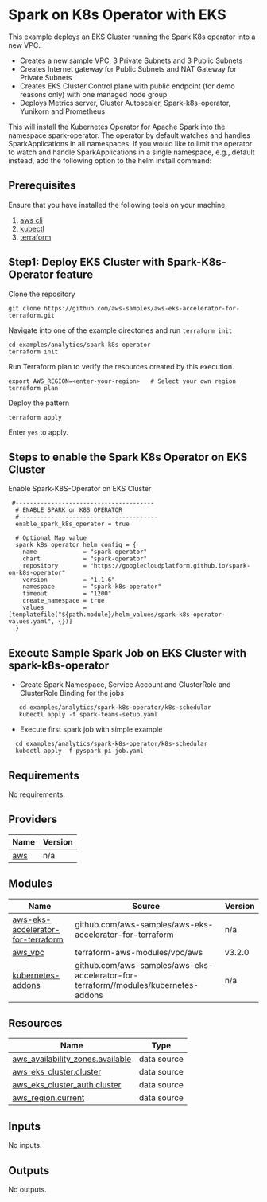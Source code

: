 # Spark on K8s Operator with EKS

This example deploys an EKS Cluster running the Spark K8s operator into a new VPC.
 - Creates a new sample VPC, 3 Private Subnets and 3 Public Subnets
 - Creates Internet gateway for Public Subnets and NAT Gateway for Private Subnets
 - Creates EKS Cluster Control plane with public endpoint (for demo reasons only) with one managed node group
 - Deploys Metrics server, Cluster Autoscaler, Spark-k8s-operator, Yunikorn and Prometheus

 This will install the Kubernetes Operator for Apache Spark into the namespace spark-operator.
 The operator by default watches and handles SparkApplications in all namespaces.
 If you would like to limit the operator to watch and handle SparkApplications in a single namespace, e.g., default instead, add the following option to the helm install command:

## Prerequisites
Ensure that you have installed the following tools on your machine.
1. [aws cli](https://docs.aws.amazon.com/cli/latest/userguide/install-cliv2.html)
3. [kubectl](https://Kubernetes.io/docs/tasks/tools/)
4. [terraform](https://learn.hashicorp.com/tutorials/terraform/install-cli)

## Step1: Deploy EKS Cluster with Spark-K8s-Operator feature
Clone the repository

```
git clone https://github.com/aws-samples/aws-eks-accelerator-for-terraform.git
```

Navigate into one of the example directories and run `terraform init`

```
cd examples/analytics/spark-k8s-operator
terraform init
```

Run Terraform plan to verify the resources created by this execution.

```
export AWS_REGION=<enter-your-region>   # Select your own region
terraform plan
```

Deploy the pattern

```
terraform apply
```

Enter `yes` to apply.

## Steps to enable the Spark K8s Operator on EKS Cluster
Enable Spark-K8S-Operator on EKS Cluster

```hcl
 #---------------------------------------
  # ENABLE SPARK on K8S OPERATOR
  #---------------------------------------
  enable_spark_k8s_operator = true

  # Optional Map value
  spark_k8s_operator_helm_config = {
    name             = "spark-operator"
    chart            = "spark-operator"
    repository       = "https://googlecloudplatform.github.io/spark-on-k8s-operator"
    version          = "1.1.6"
    namespace        = "spark-k8s-operator"
    timeout          = "1200"
    create_namespace = true
    values           = [templatefile("${path.module}/helm_values/spark-k8s-operator-values.yaml", {})]
  }
```

## Execute Sample Spark Job on EKS Cluster with spark-k8s-operator
 - Create Spark Namespace, Service Account and ClusterRole and ClusterRole Binding for the jobs

```shell script
   cd examples/analytics/spark-k8s-operator/k8s-schedular
   kubectl apply -f spark-teams-setup.yaml
```

- Execute first spark job with simple example

```shell script
  cd examples/analytics/spark-k8s-operator/k8s-schedular
  kubectl apply -f pyspark-pi-job.yaml
```

<!--- BEGIN_TF_DOCS --->

## Requirements

No requirements.

## Providers

| Name | Version |
|------|---------|
| <a name="provider_aws"></a> [aws](#provider\_aws) | n/a |

## Modules

| Name | Source | Version |
|------|--------|---------|
| <a name="module_aws-eks-accelerator-for-terraform"></a> [aws-eks-accelerator-for-terraform](#module\_aws-eks-accelerator-for-terraform) | github.com/aws-samples/aws-eks-accelerator-for-terraform | n/a |
| <a name="module_aws_vpc"></a> [aws\_vpc](#module\_aws\_vpc) | terraform-aws-modules/vpc/aws | v3.2.0 |
| <a name="module_kubernetes-addons"></a> [kubernetes-addons](#module\_kubernetes-addons) | github.com/aws-samples/aws-eks-accelerator-for-terraform//modules/kubernetes-addons | n/a |

## Resources

| Name | Type |
|------|------|
| [aws_availability_zones.available](https://registry.terraform.io/providers/hashicorp/aws/latest/docs/data-sources/availability_zones) | data source |
| [aws_eks_cluster.cluster](https://registry.terraform.io/providers/hashicorp/aws/latest/docs/data-sources/eks_cluster) | data source |
| [aws_eks_cluster_auth.cluster](https://registry.terraform.io/providers/hashicorp/aws/latest/docs/data-sources/eks_cluster_auth) | data source |
| [aws_region.current](https://registry.terraform.io/providers/hashicorp/aws/latest/docs/data-sources/region) | data source |

## Inputs

No inputs.

## Outputs

No outputs.

<!--- END_TF_DOCS --->
